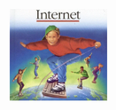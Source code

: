 <div align="center">
   <img src="https://raw.githubusercontent.com/slouchd/slouchd/main/internet.webp" width="35%" height="35%">
</div>
